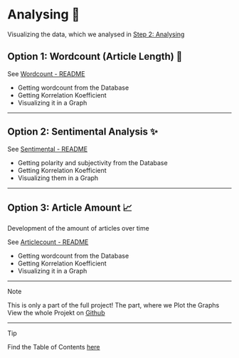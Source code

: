 # Analysing 🔎

Visualizing the data, which we analysed in [Step 2: Analysing](../Analysing/)

## Option 1: Wordcount (Article Length) 📏

See [Wordcount - README](./Wordcount/)

- Getting wordcount from the Database
- Getting Korrelation Koefficient
- Visualizing it in a Graph

---

## Option 2: Sentimental Analysis ✨

See [Sentimental - README](./Sentimental/)

- Getting polarity and subjectivity from the Database
- Getting Korrelation Koefficient
- Visualizing them in a Graph

---

## Option 3: Article Amount 📈

Development of the amount of articles over time

See [Articlecount - README](./Articlecount//)

- Getting wordcount from the Database
- Getting Korrelation Koefficient
- Visualizing it in a Graph

---

> [!NOTE]
> This is only a part of the full project!
> The part, where we Plot the Graphs
> View the whole Projekt on [Github](https://github.com/AdminL3/Jugend-Forscht/)

---

> [!TIP]
> Find the Table of Contents [here](https://github.com/AdminL3/Jugend-Forscht/blob/main/Table_of_contents.md)
